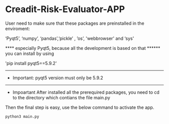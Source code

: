 # Creadit-Risk-Evaluator-APP


User need to make sure that these packages are preinstalled in the enviroment:

‘Pyqt5’, ‘numpy’, ‘pandas’,‘pickle’ , ’os’, 'webbrowser'  and ‘sys'

**** especially Pyqt5, because all the development is based on that ******
you can install by using 

'pip install pyqt5==5.9.2'


***********************************************


* Important: pyqt5 version must only be 5.9.2 



***********************************************



* Impoartant
After installed all the prerequired packages, you need to cd to the directory which contians the file main.py

Then the final step is easy, use the below command to activate the app.

```bash
python3 main.py
```

